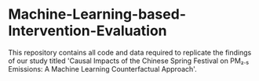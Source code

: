 # Machine-Learning-based-Intervention-Evaluation
This repository contains all code and data required to replicate the findings of our study titled 'Causal Impacts of the Chinese Spring Festival on PM₂.₅ Emissions: A Machine Learning Counterfactual Approach'.
